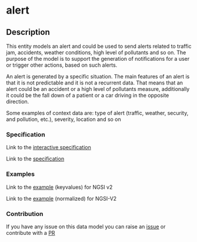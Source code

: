 # alert

## Description 

This entity models an alert and could be used to send alerts related to traffic
jam, accidents, weather conditions, high level of pollutants and so on. The
purpose of the model is to support the generation of notifications for a user or
trigger other actions, based on such alerts.

An alert is generated by a specific situation. The main features of an alert is
that it is not predictable and it is not a recurrent data. That means that an
alert could be an accident or a high level of pollutants measure, additionally
it could be the fall down of a patient or a car driving in the opposite
direction.

Some examples of context data are: type of alert (traffic, weather, security,
and pollution, etc.), severity, location and so on

### Specification

Link to the [interactive specification](https://swagger.lab.fiware.org/?url=https://smart-data-models.github.io/dataModel.Alert/alert/swagger.yaml)

Link to the [specification](https://smart-data-models.github.io/dataModel.Alert/alert/doc/spec.md)
### Examples

Link to the [example](https://smart-data-models.github.io/dataModel.Alert/alert/examples/example.json) (keyvalues) for NGSI v2

Link to the [example](https://smart-data-models.github.io/dataModel.Alert/alert/examples/example-normalized.json) (normalized) for NGSI-V2
### Contribution

 If you have any issue on this data model you can raise an [issue](https://github.com/smart-data-models/dataModel.Alert/issues)  or contribute with a [PR](https://github.com/smart-data-models/dataModel.Alert/pulls)